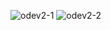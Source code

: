 ![odev2-1](https://github.com/user-attachments/assets/e093b80d-03b9-4f30-a3d9-66317e469183)
![odev2-2](https://github.com/user-attachments/assets/fee79d7d-00b0-4844-89de-8e2433205d97)
